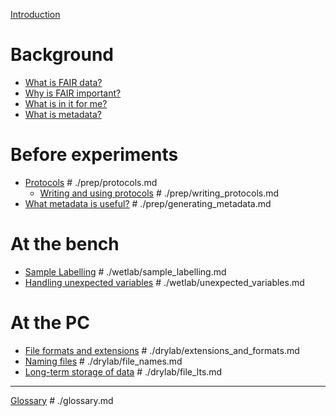 [Introduction](./introduction.md)

# Background
- [What is FAIR data?](./what_FAIR.md)
- [Why is FAIR important?](./why_FAIR.md)
- [What is in it for me?](./why_should_I_do_this.md)
- [What is metadata?](./intro_to_metadata.md)

# Before experiments
- [Protocols]() # ./prep/protocols.md
    - [Writing and using protocols]() # ./prep/writing_protocols.md
- [What metadata is useful?]() # ./prep/generating_metadata.md

# At the bench
- [Sample Labelling]() # ./wetlab/sample_labelling.md
- [Handling unexpected variables]() # ./wetlab/unexpected_variables.md

# At the PC
- [File formats and extensions]() # ./drylab/extensions_and_formats.md
- [Naming files]() # ./drylab/file_names.md
- [Long-term storage of data]() # ./drylab/file_lts.md

---

[Glossary]() # ./glossary.md
